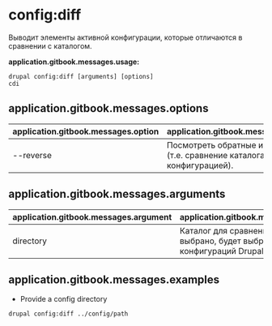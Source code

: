 # config:diff
Выводит элементы активной конфигурации, которые отличаются в сравнении с каталогом.

**application.gitbook.messages.usage:**
```
drupal config:diff [arguments] [options]
cdi
```

## application.gitbook.messages.options
application.gitbook.messages.option | application.gitbook.messages.details
-------|-------------
--reverse | Посмотреть обратные изменения (т.е. сравнение каталога с активной конфигурацией).

## application.gitbook.messages.arguments
application.gitbook.messages.argument | application.gitbook.messages.details
---------|-------------
directory | Каталог для сравнения. Если не выбрано, будет выбран каталог конфигураций Drupal.

## application.gitbook.messages.examples
* Provide a config directory
```
drupal config:diff ../config/path
```
